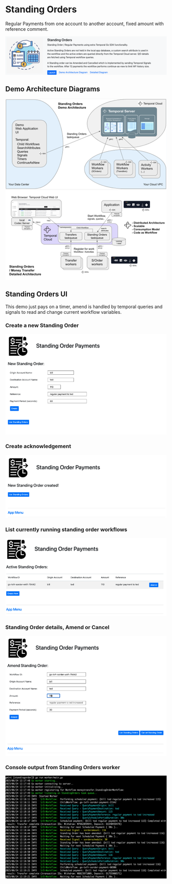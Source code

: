 # Standing Orders
Regular Payments from one account to another account, fixed amount with reference comment.  
  
![sorder-home-banner](../assets/sorder-home-banner.png)  
  
## Demo Architecture Diagrams
![sorders-demo-architecture](../static/sorders-demo-architecture.png)  
![sorders-detailed-architecture](../static/sorders-detailed-architecture.png)
  
## Standing Orders UI
This demo just pays on a timer, amend is handled by temporal queries and signals to read and change current workflow variables.

### Create a new Standing Order
![sorder-new](../assets/sorder-new.png)  

### Create acknowledgement
![sorder-created](../assets/sorder-created.png)  

### List currently running standing order workflows
![sorder-list](../assets/sorder-list.png)  

### Standing Order details, Amend or Cancel
![sorder-amend](../assets/sorder-amend.png)  

### Console output from Standing Orders worker
![sorder-worker](../assets/sorder-worker-console.png)  
  
